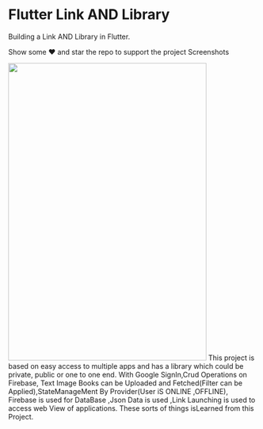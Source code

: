 # Flutter Link AND Library
Building a Link AND Library in Flutter.

Show some ❤️ and star the repo to support the project
Screenshots

<img src="https://user-images.githubusercontent.com/55958579/114035846-1edcb400-989d-11eb-98df-0f5b4f9bccd1.png" width="400px" height="600px">
This project is based on easy access to multiple apps and has a library
which could be private, public or one to one end. With Google
SignIn,Crud Operations on Firebase, Text Image Books can be
Uploaded and Fetched(Filter can be Applied),StateManageMent By
Provider(User iS ONLINE ,OFFLINE), Firebase is used for DataBase
,Json Data is used ,Link Launching is used to access web View of
applications. These sorts of things isLearned from this Project.

